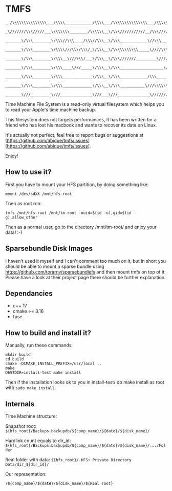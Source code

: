 TMFS
====

```
__/\\\\\\\\\\\\\\\___/\\\\____________/\\\\___/\\\\\\\\\\\\\\\___/\\\\\\\\\\\___
 _\///////\\\/////___\/\\\\\\________/\\\\\\__\/\\\///////////__/\\\/////////\\\_
  _______\/\\\________\/\\\//\\\____/\\\//\\\__\/\\\____________\//\\\______\///__
   _______\/\\\________\/\\\\///\\\/\\\/_\/\\\__\/\\\\\\\\\\\_____\////\\\_________
    _______\/\\\________\/\\\__\///\\\/___\/\\\__\/\\\///////_________\////\\\______
     _______\/\\\________\/\\\____\///_____\/\\\__\/\\\___________________\////\\\___
      _______\/\\\________\/\\\_____________\/\\\__\/\\\____________/\\\______\//\\\__
       _______\/\\\________\/\\\_____________\/\\\__\/\\\___________\///\\\\\\\\\\\/___
        _______\///_________\///______________\///___\///______________\///////////_____
```

Time Machine File System is a read-only virtual filesystem which helps you to read your Apple's time machine backup.

This filesystem does not targets performances, it has been written for a friend who has lost his macbook and wants to recover its data on Linux.

It's actually not perfect, feel free to report bugs or suggestions at [https://github.com/abique/tmfs/issues][https://github.com/abique/tmfs/issues].

Enjoy!

How to use it?
--------------

First you have to mount your HFS partition, by doing something like:

`mount /dev/sdXX /mnt/hfs-root`

Then as root run:

`tmfs /mnt/hfs-root /mnt/tm-root -ouid=$(id -u),gid=$(id -g),allow_other`

Then as a normal user, go to the directory /mnt/tm-root/ and enjoy your data! :-)

Sparsebundle Disk Images
------------------------

I haven't used it myself and I can't comment too much on it, but in short you should be able to mount a sparse bundle using https://github.com/torarnv/sparsebundlefs and then mount tmfs on top of it. Please have a look at their project page there should be further explanation.

Dependancies
------------

 - c++ 17
 - cmake >= 3.16
 - fuse

How to build and install it?
----------------------------

Manually, run these commands:

```
mkdir build
cd build
cmake -DCMAKE_INSTALL_PREFIX=/usr/local ..
make
DESTDIR=install-test make install
```

Then if the installation looks ok to you in install-test/ do make install as root with `sudo make install`.

Internals
---------

Time Machine structure:

Snapshot root: `${hfs_root}/Backups.backupdb/${comp_name}/${date}/${disk_name}/`

Hardlink count equals to dir_id: `${hfs_root}/Backups.backupdb/${comp_name}/${date}/${disk_name}/.../Folder`

Real folder with data: `${hfs_root}/.HFS+ Private Directory Data/dir_${dir_id}/`

Our representation:

`/${comp_name}/${date}/${disk_name}/${Real root}`
